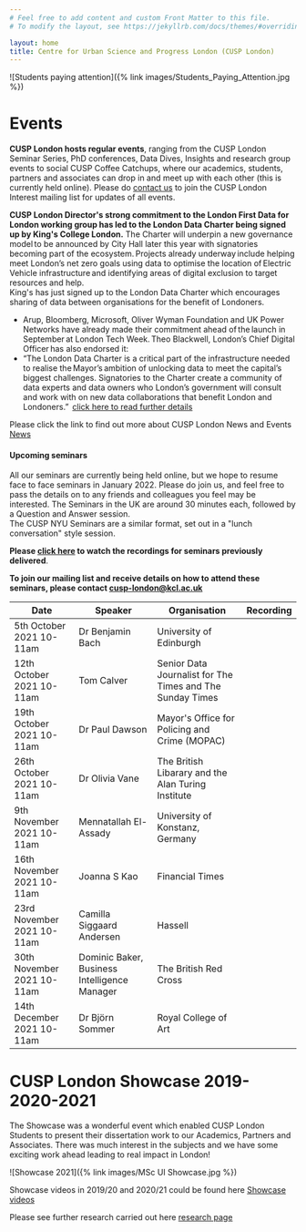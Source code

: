 ```yaml
---
# Feel free to add content and custom Front Matter to this file.
# To modify the layout, see https://jekyllrb.com/docs/themes/#overriding-theme-defaults

layout: home
title: Centre for Urban Science and Progress London (CUSP London)
---
```


![Students paying attention]({% link images/Students_Paying_Attention.jpg %})

# Events

**CUSP London hosts regular events**, ranging from the CUSP London Seminar Series, PhD conferences, Data Dives, Insights and research group events to social CUSP Coffee Catchups, where our academics, students, partners and associates can drop in and meet up with each other (this is currently held online).  Please do [contact us](mailto:cusp-london@kcl.ac.uk) to join the CUSP London Interest mailing list for updates of all events.

**CUSP London Director's strong commitment to the London First Data for London working group has led to the London Data Charter being signed up by King's College London.**
The Charter will underpin a new governance model to be announced by City Hall later this year with signatories becoming part of the ecosystem. Projects already underway include helping meet London’s net zero goals using data to optimise the location of Electric Vehicle infrastructure and identifying areas of digital exclusion to target resources and help. <br>
King's has just signed up to the London Data Charter which encourages sharing of data between organisations for the benefit of Londoners.<br> 
* Arup, Bloomberg, Microsoft, Oliver Wyman Foundation and UK Power Networks have already made their commitment ahead of the launch in September at London Tech Week. Theo Blackwell, London’s Chief Digital Officer has also endorsed it:  
    
* “The London Data Charter is a critical part of the infrastructure needed to realise the Mayor’s ambition of unlocking data to meet the capital’s biggest challenges. Signatories to the Charter create a community of data experts and data owners who London’s government will consult and work with on new data collaborations that benefit London and Londoners.”  [click here to read further details](https://www.londonfirst.co.uk/what-we-do/competitiveness/london-data-charter)


Please click the link to find out more about CUSP London News and Events [News](https://cusplondon.ac.uk/News.html)


#### Upcoming seminars


All our seminars are currently being held online, but we hope to resume face to face seminars in January 2022. Please do join us, and feel free to pass the details on to any friends and colleagues you feel may be interested.  The Seminars in the UK are around 30 minutes each, followed by a Question and Answer session.<br> The CUSP NYU Seminars are a similar format, set out in a "lunch conversation" style session. 

**Please [click here](https://cusplondon.ac.uk/seminars.html) to watch the recordings for seminars previously delivered**.

**To join our mailing list and receive details on how to attend these seminars, please contact
[cusp-london@kcl.ac.uk](cuspmailto:cusp-london@kcl.ac.uk)**

| Date | Speaker | Organisation | Recording |
|------------------|-------------|--------------|------------------|
|5th October 2021 10-11am |Dr Benjamin Bach |University of Edinburgh|
|12th October 2021 10-11am|Tom Calver| Senior Data Journalist for The Times and The Sunday Times|
|19th October 2021 10-11am| Dr Paul Dawson| Mayor's Office for Policing and Crime (MOPAC)|
|26th October 2021 10-11am| Dr Olivia Vane| The British Libarary and the Alan Turing Institute|
|9th November 2021 10-11am| Mennatallah El-Assady| University of Konstanz, Germany|
|16th November 2021 10-11am|Joanna S Kao|Financial Times
|23rd November 2021 10-11am|Camilla Siggaard Andersen| Hassell|
|30th November 2021 10-11am|Dominic Baker, Business Intelligence Manager|The British Red Cross|
|14th December 2021 10-11am|Dr Björn Sommer| Royal College of Art|


# **CUSP London Showcase 2019-2020-2021**<br>
The Showcase was a wonderful event which enabled CUSP London Students to present their dissertation work to our Academics, Partners and Associates.  There was much interest in the subjects and we have some exciting work ahead leading to real impact in London!<br>

![Showcase 2021]({% link images/MSc UI Showcase.jpg %})

Showcase videos in 2019/20 and 2020/21 could be found here [Showcase videos](https://cusplondon.ac.uk/studentprojects.html)

Please see further research carried out here [research page](https://cusplondon.ac.uk/research.html)

